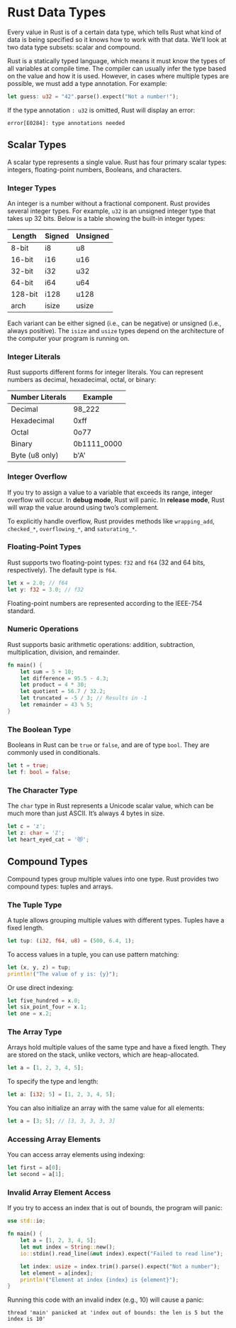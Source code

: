
# Rust Data Types

Every value in Rust is of a certain data type, which tells Rust what kind of data is being specified so it knows how to work with that data. We’ll look at two data type subsets: scalar and compound.

Rust is a statically typed language, which means it must know the types of all variables at compile time. The compiler can usually infer the type based on the value and how it is used. However, in cases where multiple types are possible, we must add a type annotation. For example:

```rust
let guess: u32 = "42".parse().expect("Not a number!");
```

If the type annotation `: u32` is omitted, Rust will display an error:

```
error[E0284]: type annotations needed
```

## Scalar Types

A scalar type represents a single value. Rust has four primary scalar types: integers, floating-point numbers, Booleans, and characters.

### Integer Types

An integer is a number without a fractional component. Rust provides several integer types. For example, `u32` is an unsigned integer type that takes up 32 bits. Below is a table showing the built-in integer types:

| Length | Signed | Unsigned |
|--------|--------|----------|
| 8-bit  | i8     | u8       |
| 16-bit | i16    | u16      |
| 32-bit | i32    | u32      |
| 64-bit | i64    | u64      |
| 128-bit| i128   | u128     |
| arch   | isize  | usize    |

Each variant can be either signed (i.e., can be negative) or unsigned (i.e., always positive). The `isize` and `usize` types depend on the architecture of the computer your program is running on.

### Integer Literals

Rust supports different forms for integer literals. You can represent numbers as decimal, hexadecimal, octal, or binary:

| Number Literals  | Example  |
|------------------|----------|
| Decimal          | 98_222   |
| Hexadecimal      | 0xff     |
| Octal            | 0o77     |
| Binary           | 0b1111_0000 |
| Byte (u8 only)   | b'A'     |

### Integer Overflow

If you try to assign a value to a variable that exceeds its range, integer overflow will occur. In **debug mode**, Rust will panic. In **release mode**, Rust will wrap the value around using two’s complement.

To explicitly handle overflow, Rust provides methods like `wrapping_add`, `checked_*`, `overflowing_*`, and `saturating_*`.

### Floating-Point Types

Rust supports two floating-point types: `f32` and `f64` (32 and 64 bits, respectively). The default type is `f64`.

```rust
let x = 2.0; // f64
let y: f32 = 3.0; // f32
```

Floating-point numbers are represented according to the IEEE-754 standard.

### Numeric Operations

Rust supports basic arithmetic operations: addition, subtraction, multiplication, division, and remainder.

```rust
fn main() {
    let sum = 5 + 10;
    let difference = 95.5 - 4.3;
    let product = 4 * 30;
    let quotient = 56.7 / 32.2;
    let truncated = -5 / 3; // Results in -1
    let remainder = 43 % 5;
}
```

### The Boolean Type

Booleans in Rust can be `true` or `false`, and are of type `bool`. They are commonly used in conditionals.

```rust
let t = true;
let f: bool = false;
```

### The Character Type

The `char` type in Rust represents a Unicode scalar value, which can be much more than just ASCII. It’s always 4 bytes in size.

```rust
let c = 'z';
let z: char = 'ℤ';
let heart_eyed_cat = '😻';
```

## Compound Types

Compound types group multiple values into one type. Rust provides two compound types: tuples and arrays.

### The Tuple Type

A tuple allows grouping multiple values with different types. Tuples have a fixed length.

```rust
let tup: (i32, f64, u8) = (500, 6.4, 1);
```

To access values in a tuple, you can use pattern matching:

```rust
let (x, y, z) = tup;
println!("The value of y is: {y}");
```

Or use direct indexing:

```rust
let five_hundred = x.0;
let six_point_four = x.1;
let one = x.2;
```

### The Array Type

Arrays hold multiple values of the same type and have a fixed length. They are stored on the stack, unlike vectors, which are heap-allocated.

```rust
let a = [1, 2, 3, 4, 5];
```

To specify the type and length:

```rust
let a: [i32; 5] = [1, 2, 3, 4, 5];
```

You can also initialize an array with the same value for all elements:

```rust
let a = [3; 5]; // [3, 3, 3, 3, 3]
```

### Accessing Array Elements

You can access array elements using indexing:

```rust
let first = a[0];
let second = a[1];
```

### Invalid Array Element Access

If you try to access an index that is out of bounds, the program will panic:

```rust
use std::io;

fn main() {
    let a = [1, 2, 3, 4, 5];
    let mut index = String::new();
    io::stdin().read_line(&mut index).expect("Failed to read line");

    let index: usize = index.trim().parse().expect("Not a number");
    let element = a[index];
    println!("Element at index {index} is {element}");
}
```

Running this code with an invalid index (e.g., 10) will cause a panic:

```
thread 'main' panicked at 'index out of bounds: the len is 5 but the index is 10'
```
